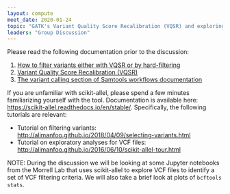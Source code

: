 ```yaml
---
layout: compute
meet_date: 2020-01-24
topic: "GATK's Variant Quality Score Recalibration (VQSR) and exploring VCF files with scikit-allel to identify VCF filtering criteria"
leaders: "Group Discussion"
---
```


Please read the following documentation prior to the discussion:

1. [How to filter variants either with VQSR or by hard-filtering](https://software.broadinstitute.org/gatk/documentation/article?id=23216)
2. [Variant Quality Score Recalibration (VQSR)](https://gatkforums.broadinstitute.org/gatk/discussion/39/variant-quality-score-recalibration-vqsr/p1)
3. [The variant calling section of Samtools workflows documentation](http://www.htslib.org/workflow/#mapping_to_variant)

If you are unfamiliar with scikit-allel, please spend a few minutes familiarizing yourself with the tool. Documentation is available here: https://scikit-allel.readthedocs.io/en/stable/. Specifically, the following tutorials are relevant:
- Tutorial on filtering variants: http://alimanfoo.github.io/2018/04/09/selecting-variants.html
- Tutorial on exploratory analyses for VCF files: http://alimanfoo.github.io/2016/06/10/scikit-allel-tour.html

NOTE: During the discussion we will be looking at some Jupyter notebooks from the Morrell Lab that uses scikit-allel to explore VCF files to identify a set of VCF filtering criteria. We will also take a brief look at plots of `bcftools stats`.
